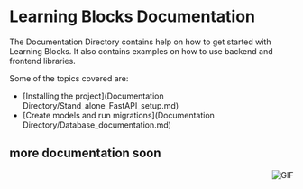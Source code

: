 # Learning Blocks Documentation

The Documentation Directory contains help on how to get started with Learning Blocks. It also contains examples on how
to use backend and frontend libraries.

Some of the topics covered are:

- [Installing the project](Documentation Directory/Stand_alone_FastAPI_setup.md)
- [Create models and run migrations](Documentation Directory/Database_documentation.md)

## more documentation soon

<img align="right" alt="GIF" src="https://i.pinimg.com/originals/e4/26/70/e426702edf874b181aced1e2fa5c6cde.gif" />
